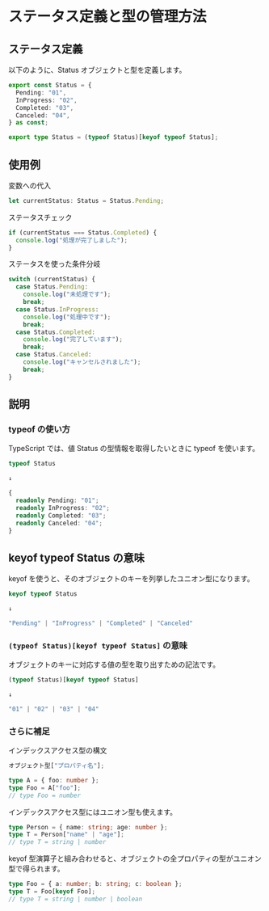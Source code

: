 # ステータス定義と型の管理方法

## ステータス定義

以下のように、Status オブジェクトと型を定義します。

```ts
export const Status = {
  Pending: "01",
  InProgress: "02",
  Completed: "03",
  Canceled: "04",
} as const;

export type Status = (typeof Status)[keyof typeof Status];
```

## 使用例

変数への代入

```ts
let currentStatus: Status = Status.Pending;
```

ステータスチェック

```ts
if (currentStatus === Status.Completed) {
  console.log("処理が完了しました");
}
```

ステータスを使った条件分岐

```ts
switch (currentStatus) {
  case Status.Pending:
    console.log("未処理です");
    break;
  case Status.InProgress:
    console.log("処理中です");
    break;
  case Status.Completed:
    console.log("完了しています");
    break;
  case Status.Canceled:
    console.log("キャンセルされました");
    break;
}
```

## 説明

### typeof の使い方

TypeScript では、値 Status の型情報を取得したいときに typeof を使います。

```ts
typeof Status

↓

{
  readonly Pending: "01";
  readonly InProgress: "02";
  readonly Completed: "03";
  readonly Canceled: "04";
}
```

## keyof typeof Status の意味

keyof を使うと、そのオブジェクトのキーを列挙したユニオン型になります。

```ts
keyof typeof Status

↓

"Pending" | "InProgress" | "Completed" | "Canceled"
```

### `(typeof Status)[keyof typeof Status]` の意味

オブジェクトのキーに対応する値の型を取り出すための記法です。

```ts
(typeof Status)[keyof typeof Status]

↓

"01" | "02" | "03" | "04"
```

### さらに補足

インデックスアクセス型の構文

```ts
オブジェクト型["プロパティ名"];

type A = { foo: number };
type Foo = A["foo"];
// type Foo = number
```

インデックスアクセス型にはユニオン型も使えます。

```ts
type Person = { name: string; age: number };
type T = Person["name" | "age"];
// type T = string | number
```

keyof 型演算子と組み合わせると、オブジェクトの全プロパティの型がユニオン型で得られます。

```ts
type Foo = { a: number; b: string; c: boolean };
type T = Foo[keyof Foo];
// type T = string | number | boolean
```
